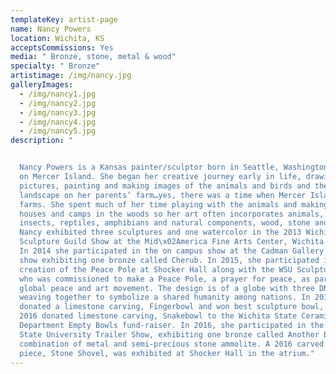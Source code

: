 ```yaml
---
templateKey: artist-page
name: Nancy Powers
location: Wichita, KS
acceptsCommissions: Yes
media: " Bronze, stone, metal & wood"
specialty: " Bronze"
artistimage: /img/nancy.jpg
galleryImages:
  - /img/nancy1.jpg
  - /img/nancy2.jpg
  - /img/nancy3.jpg
  - /img/nancy4.jpg
  - /img/nancy5.jpg
description: "


  Nancy Powers is a Kansas painter/sculptor born in Seattle, Washington raised
  on Mercer Island. She began her creative journey early in life, drawing
  pictures, painting and making images of the animals and birds and the
  landscape on her parents’ farm…yes, there was a time when Mercer Island had
  farms. She spent much of her time playing with the animals and making tree
  houses and camps in the woods so her art often incorporates animals, birds,
  insects, reptiles, amphibians and natural components, wood, stone and metal.
  Nancy exhibited three sculptures and one watercolor in the 2013 Wichita
  Sculpture Guild Show at the Mid\x02America Fine Arts Center, Wichita Kansas.
  In 2014 she participated in the on campus show at the Cadman Gallery Ten Cubed
  show exhibiting one bronze called Cherub. In 2015, she participated in the
  creation of the Peace Pole at Shocker Hall along with the WSU Sculpture Guild
  who was commissioned to make a Peace Pole, a prayer for peace, as part of a
  global peace and art movement. The design is of a globe with three DNA strands
  weaving together to symbolize a shared humanity among nations. In 2015, she
  donated a limestone carving, Fingerbowl and won best sculpture bowl, and in
  2016 donated limestone carving, Snakebowl to the Wichita State Ceramics
  Department Empty Bowls fund-raiser. In 2016, she participated in the Wichita
  State University Trailer Show, exhibiting one bronze called Another Bug, a
  combination of metal and semi-precious stone ammolite. A 2016 carved limestone
  piece, Stone Shovel, was exhibited at Shocker Hall in the atrium."
---
```

